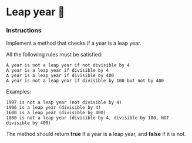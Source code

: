 # Leap year 🥋
### Instructions
Implement a method that checks if a year is a leap year.

All the following rules must be satisfied:
````
A year is not a leap year if not divisible by 4
A year is a leap year if divisible by 4
A year is a leap year if divisible by 400
A year is not a leap year if divisible by 100 but not by 400
````
Examples:
````
1997 is not a leap year (not divisible by 4)
1996 is a leap year (divisible by 4)
1600 is a leap year (divisible by 400)
1800 is not a leap year (divisible by 4, divisible by 100, NOT divisible by 400)
````
The method should return **true** if a year is a leap year, and **false** if it is not.